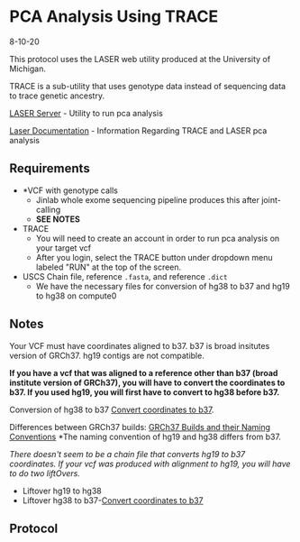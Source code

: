 # PCA Analysis Using TRACE
8-10-20

This protocol uses the LASER web utility produced at the University of Michigan. 

TRACE is a sub-utility that uses genotype data instead of sequencing data to trace genetic ancestry.

[LASER Server](https://laser.sph.umich.edu/index.html#!run/trace%401.03) - Utility to run pca analysis

[Laser Documentation](http://csg.sph.umich.edu/chaolong/LASER/) - Information Regarding TRACE and LASER pca analysis

## Requirements
- *VCF with genotype calls
  - Jinlab whole exome sequencing pipeline produces this after joint-calling
  - **SEE NOTES**
- TRACE
  - You will need to create an account in order to run pca analysis on your target vcf
  - After you login, select the TRACE button under dropdown menu labeled "RUN" at the top of the screen.
- USCS Chain file, reference `.fasta`, and reference `.dict` 
  - We have the necessary files for conversion of hg38 to b37 and hg19 to hg38 on compute0
  
## Notes

Your VCF must have coordinates aligned to b37. b37 is broad insitutes version of GRCh37. hg19 contigs are not compatible.

**If you have a vcf that was aligned to a reference other than b37 (broad institute version of GRCh37), you will have to convert the coordinates to b37. If you used hg19, you will first have to convert to hg38 before b37.**

Conversion of hg38 to b37 [Convert coordinates to b37](./liftover_hg38_to_b37.md).

Differences between GRCh37 builds: [GRCh37 Builds and their Naming Conventions](https://gatk.broadinstitute.org/hc/en-us/articles/360035890711-GRCh37-hg19-b37-humanG1Kv37-Human-Reference-Discrepancies) *The naming convention of hg19 and hg38 differs from b37.

*There doesn't seem to be a chain file that converts hg19 to b37 coordinates. If your vcf was produced with alignment to hg19, you will have to do two liftOvers.*
  - Liftover hg19 to hg38
  - Liftover hg38 to b37-[Convert coordinates to b37](./liftover_hg38_to_b37.md)

## Protocol
